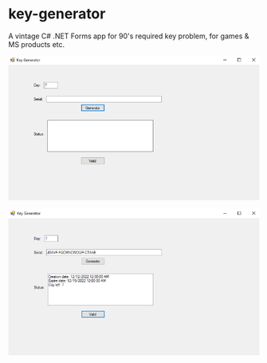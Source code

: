 # key-generator

A vintage C# .NET Forms app for 90's required key problem, for games & MS products etc.

![First screenshot](/img/1.PNG)

![Second screenshot](/img/2.PNG)
